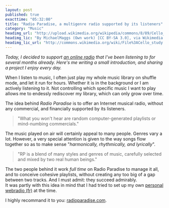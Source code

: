 ```yaml
---
layout: post
published: true
exacttime: "05:32:00"
title: "Radio Paradise, a multigenre radio supported by its listeners"
category: "Music"
headimg_url: "http://upload.wikimedia.org/wikipedia/commons/8/89/Cello_study.jpg"
headimg_lic: "By MichaelMaggs (Own work) [CC BY-SA 3.0], via Wikimedia Commons"
headimg_lic_url: "http://commons.wikimedia.org/wiki/File%3ACello_study.jpg"
---
```

*Today, I decided to support [an online radio](http://radioparadise.com) that I've been listening to for several months already. Here's me writing a small introduction, and sharing a project I enjoy every day.*

When I listen to music, I often just play my whole music library on shuffle mode, and let it run for hours. Whether it is in the background or I am actively listening to it. Not controlling which specific music I want to play allows me to endessly rediscover my library, which can only grow over time.

The idea behind *Radio Paradise* is to offer an Internet musical radio, without any commercial, and financially supported by its listeners.

> "What you won't hear are random computer-generated playlists or mind-numbing commercials."

The music played on air will certainly appeal to many people. Genres vary a lot. However, a very special attention is given to the way songs flow together so as to make sense "*harmonically, rhythmically, and lyrically*".

> "RP is a blend of many styles and genres of music, carefully selected and mixed by two real human beings."

The two people behind it work *full time* on Radio Paradise to manage it all, and to conceive cohesive playlists, without creating any too big of a gap between two tracks. And I must admit: they succeed admirably.  
It was partly with this idea in mind that I had tried to set up my own [personal webradio (fr)](/2013/08/02/music-schoewilliam-fr-résultat-dune-heure-d-ennui.html) at the time.

I highly recommand it to you: [radioparadise.com](http://radioparadise.com).